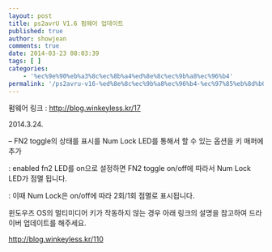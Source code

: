 ```yaml
---
layout: post
title: ps2avrU V1.6 펌웨어 업데이트
published: true
author: showjean
comments: true
date: 2014-03-23 08:03:39
tags: [ ]
categories:
    - '%ec%9e%90%eb%a3%8c%ec%8b%a4%ed%8e%8c%ec%9b%a8%ec%96%b4'
permalink: '/ps2avru-v16-%ed%8e%8c%ec%9b%a8%ec%96%b4-%ec%97%85%eb%8d%b0%ec%9d%b4%ed%8a%b8-6'
---
```

펌웨어 링크 : http://blog.winkeyless.kr/17





2014.3.24.



&#8211; FN2 toggle의 상태를 표시를 Num Lock LED를 통해서 할 수 있는 옵션을 키 매퍼에 추가

: enabled fn2 LED를 on으로 설정하면 FN2 toggle on/off에 따라서 Num Lock LED가 점멸 됩니다.

: 이때 Num Lock은 on/off에 따라 2회/1회 점멸로 표시됩니다.













윈도우즈 OS의 멀티미디어 키가 작동하지 않는 경우 아래 링크의 설명을 참고하여 드라이버 업데이트를 해주세요.



http://blog.winkeyless.kr/110